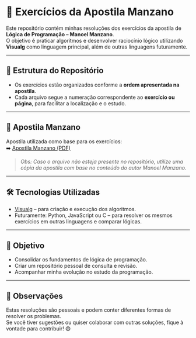 # 📘 Exercícios da Apostila Manzano

Este repositório contém minhas resoluções dos exercícios da apostila de **Lógica de Programação – Manoel Manzano**.  
O objetivo é praticar algoritmos e desenvolver raciocínio lógico utilizando **Visualg** como linguagem principal, além de outras linguagens futuramente.

---

## 📂 Estrutura do Repositório
- Os exercícios estão organizados conforme a **ordem apresentada na apostila**.
- Cada arquivo segue a numeração correspondente ao **exercício ou página**, para facilitar a localização e o estudo.

---

## 📑 Apostila Manzano
Apostila utilizada como base para os exercícios:  
➡️ [Apostila Manzano (PDF)](./apostila-manzano.pdf)  

> *Obs: Caso o arquivo não esteja presente no repositório, utilize uma cópia da apostila com base no conteúdo do autor Manoel Manzano.*

---

## 🛠️ Tecnologias Utilizadas
- [Visualg](http://visualg3.com.br) – para criação e execução dos algoritmos.  
- Futuramente: Python, JavaScript ou C – para resolver os mesmos exercícios em outras linguagens e comparar lógicas.

---

## 🎯 Objetivo
- Consolidar os fundamentos de lógica de programação.  
- Criar um repositório pessoal de consulta e revisão.  
- Acompanhar minha evolução no estudo da programação.

---

## 📌 Observações
Estas resoluções são pessoais e podem conter diferentes formas de resolver os problemas.  
Se você tiver sugestões ou quiser colaborar com outras soluções, fique à vontade para contribuir! 😄
